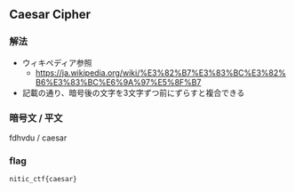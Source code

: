 ## Caesar Cipher
### 解法
- ウィキペディア参照
    - https://ja.wikipedia.org/wiki/%E3%82%B7%E3%83%BC%E3%82%B6%E3%83%BC%E6%9A%97%E5%8F%B7
- 記載の通り、暗号後の文字を3文字ずつ前にずらすと複合できる

### 暗号文 / 平文
fdhvdu / caesar

### flag
```
nitic_ctf{caesar}
```